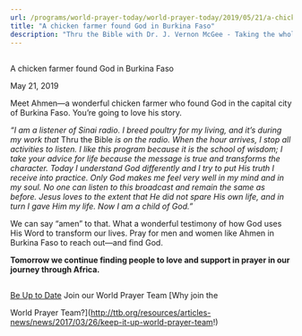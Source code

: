 ```yaml
---
url: /programs/world-prayer-today/world-prayer-today/2019/05/21/a-chicken-farmer-found-god-in-burkina-faso
title: "A chicken farmer found God in Burkina Faso"
description: "Thru the Bible with Dr. J. Vernon McGee - Taking the whole Word to the whole world"
---
```







## 
 A chicken farmer found God in Burkina Faso


May 21, 2019




Meet Ahmen—a wonderful chicken farmer who found God in the capital city of Burkina Faso. You’re going to love his story. 


*“I am a listener of Sinai radio. I breed poultry for my living, and it’s during my work that* Thru the Bible *is on the radio. When the hour arrives, I stop all activities to listen. I like this program because it is the school of wisdom; I take your advice for life because the message is true and transforms the character. Today I understand God differently and I try to put His truth I receive into practice. Only God makes me feel very well in my mind and in my soul. No one can listen to this broadcast and remain the same as before. Jesus loves to the extent that He did not spare His own life, and in turn I gave Him my life. Now I am a child of God.”*


We can say “amen” to that. What a wonderful testimony of how God uses His Word to transform our lives. Pray for men and women like Ahmen in Burkina Faso to reach out—and find God. 


**Tomorrow we continue finding people to love and support in prayer in our journey through Africa.** 







## 




[Be Up to Date](http://feeds.feedburner.com/WorldPrayerToday "World Prayer Today RSS Feed")
Join our World Prayer Team
[Why join the  

World Prayer Team?](http://ttb.org/resources/articles-news/news/2017/03/26/keep-it-up-world-prayer-team!)




